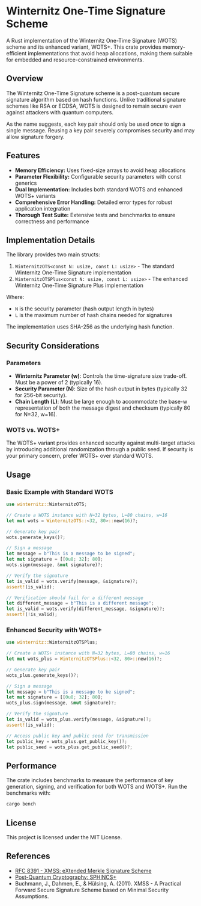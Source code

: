 # Winternitz One-Time Signature Scheme

A Rust implementation of the Winternitz One-Time Signature (WOTS) scheme and
its enhanced variant, WOTS+. This crate provides memory-efficient
implementations that avoid heap allocations, making them suitable for embedded
and resource-constrained environments.

## Overview

The Winternitz One-Time Signature scheme is a post-quantum secure signature
algorithm based on hash functions. Unlike traditional signature schemes like
RSA or ECDSA, WOTS is designed to remain secure even against attackers with
quantum computers.

As the name suggests, each key pair should only be used *once* to sign a single
message. Reusing a key pair severely compromises security and may allow
signature forgery.

## Features

- **Memory Efficiency:** Uses fixed-size arrays to avoid heap allocations
- **Parameter Flexibility:** Configurable security parameters with const
  generics
- **Dual Implementation:** Includes both standard WOTS and enhanced WOTS+
  variants
- **Comprehensive Error Handling:** Detailed error types for robust application
  integration
- **Thorough Test Suite:** Extensive tests and benchmarks to ensure correctness
  and performance

## Implementation Details

The library provides two main structs:

1. `WinternitzOTS<const N: usize, const L: usize>` - The standard Winternitz One-Time Signature implementation
2. `WinternitzOTSPlus<const N: usize, const L: usize>` - The enhanced Winternitz One-Time Signature Plus implementation

Where:
- `N` is the security parameter (hash output length in bytes)
- `L` is the maximum number of hash chains needed for signatures

The implementation uses SHA-256 as the underlying hash function.

## Security Considerations

### Parameters

- **Winternitz Parameter (w)**: Controls the time-signature size trade-off.
  Must be a power of 2 (typically 16).
- **Security Parameter (N)**: Size of the hash output in bytes (typically 32
  for 256-bit security).
- **Chain Length (L)**: Must be large enough to accommodate the base-w
  representation of both the message digest and checksum (typically 80 for
N=32, w=16).

### WOTS vs. WOTS+

The WOTS+ variant provides enhanced security against multi-target attacks by
introducing additional randomization through a public seed. If security is your
primary concern, prefer WOTS+ over standard WOTS.

## Usage

### Basic Example with Standard WOTS

```rust
use winternitz::WinternitzOTS;

// Create a WOTS instance with N=32 bytes, L=80 chains, w=16
let mut wots = WinternitzOTS::<32, 80>::new(16)?;

// Generate key pair
wots.generate_keys()?;

// Sign a message
let message = b"This is a message to be signed";
let mut signature = [[0u8; 32]; 80];
wots.sign(message, &mut signature)?;

// Verify the signature
let is_valid = wots.verify(message, &signature)?;
assert!(is_valid);

// Verification should fail for a different message
let different_message = b"This is a different message";
let is_valid = wots.verify(different_message, &signature)?;
assert!(!is_valid);
```

### Enhanced Security with WOTS+

```rust
use winternitz::WinternitzOTSPlus;

// Create a WOTS+ instance with N=32 bytes, L=80 chains, w=16
let mut wots_plus = WinternitzOTSPlus::<32, 80>::new(16)?;

// Generate key pair
wots_plus.generate_keys()?;

// Sign a message
let message = b"This is a message to be signed";
let mut signature = [[0u8; 32]; 80];
wots_plus.sign(message, &mut signature)?;

// Verify the signature
let is_valid = wots_plus.verify(message, &signature)?;
assert!(is_valid);

// Access public key and public seed for transmission
let public_key = wots_plus.get_public_key()?;
let public_seed = wots_plus.get_public_seed()?;
```

## Performance

The crate includes benchmarks to measure the performance of key generation,
signing, and verification for both WOTS and WOTS+. Run the benchmarks with:

```bash
cargo bench
```

## License

This project is licensed under the MIT License.

## References

- [RFC 8391 - XMSS: eXtended Merkle Signature Scheme](https://datatracker.ietf.org/doc/html/rfc8391)
- [Post-Quantum Cryptography: SPHINCS+](https://sphincs.org/)
- Buchmann, J., Dahmen, E., & Hülsing, A. (2011). XMSS - A Practical Forward Secure Signature Scheme based on Minimal Security Assumptions.
